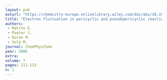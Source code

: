 ```yaml
---
layout: pub
exturl: "https://chemistry-europe.onlinelibrary.wiley.com/doi/abs/10.1002/cphc.200500446"
title: "Electron fluctuation in pericyclic and pseudopericyclic reactions"
authors:
 - Matito E.
 - Poater J.
 - Duran M.
 - Solà M.
journal: ChemPhysChem
year: 2006
extra: 
volume: 7
pages: 111-113
n: 1
---
```

